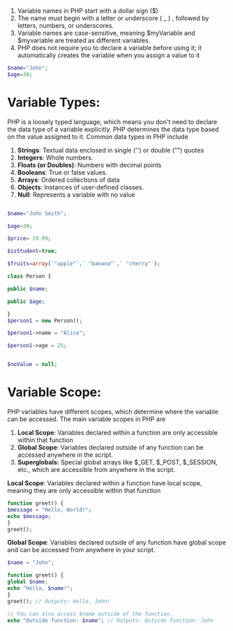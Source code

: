 1. Variable names in PHP start with a dollar sign ($)
2. The name must begin with a letter or underscore ( _ ) , followed by letters, numbers, or underscores.
3. Variable names are case-sensitive, meaning $myVariable and $myvariable are treated as different variables.
4. PHP does not require you to declare a variable before using it; it automatically creates the variable when you assign a value to it
```php
$name="John"; 
$age=30;
```
# Variable Types:
PHP is a loosely typed language, which means you don't need to declare the data type of a variable explicitly. PHP determines the data type based on the value assigned to it. Common data types in PHP include

1. **Strings**: Textual data enclosed in single ('') or double ("") quotes
2. **Integers**: Whole numbers.
3. **Floats (or Doubles)**: Numbers with decimal points
4. **Booleans**: True or false values.
5. **Arrays**: Ordered collections of data
6. **Objects**: Instances of user-defined classes.
7. **Null**: Represents a variable with no value

```php

$name="John Smith"; 

$age=30; 

$price= 19.99; 

$isStudent=true; 

$fruits=array(`"apple"`,` "banana"`,` "cherry"`); 

class Person { 

public $name; 

public $age; 

} 
$person1 = new Person(); 

$person1->name = "Alice";

$person1->age = 25;


$noValue = null;


```


# Variable Scope:
PHP variables have different scopes, which determine where the variable can be accessed. The main variable scopes in PHP are

1. **Local Scope**: Variables declared within a function are only accessible within that function
2. **Global Scope**: Variables declared outside of any function can be accessed anywhere in the script.
3. **Superglobals:** Special global arrays like $_GET, $_POST, $_SESSION, etc., which are accessible from anywhere in the script.

**Local Scope**: Variables declared within a function have local scope, meaning they are only accessible within that function

```php
function greet() { 
$message = "Hello, World!"; 
echo $message; 
} 
greet();

```

**Global Scope**: Variables declared outside of any function have global scope and can be accessed from anywhere in your script.

```php
$name = "John";

function greet() { 
global $name; 
echo "Hello, $name!"; 
} 
greet(); // Outputs: Hello, John! 

// You can also access $name outside of the function. 
echo "Outside function: $name"; // Outputs: Outside function: John


```

